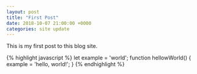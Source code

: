 ```yaml
---
layout: post
title: "First Post"
date: 2018-10-07 21:00:00 +0000
categories: site update
---
```


This is my first post to this blog site.

{% highlight javascript %}
let example = 'world';
function hellowWorld() {
example = 'hello, world!';
}
{% endhighlight %}
